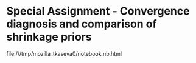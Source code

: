 # Special Assignment - Convergence diagnosis and comparison of shrinkage priors


file:///tmp/mozilla_tkaseva0/notebook.nb.html

